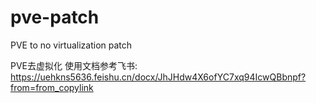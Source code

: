 # pve-patch
PVE to no virtualization patch

PVE去虚拟化
使用文档参考飞书: 
https://uehkns5636.feishu.cn/docx/JhJHdw4X6ofYC7xq94IcwQBbnpf?from=from_copylink
